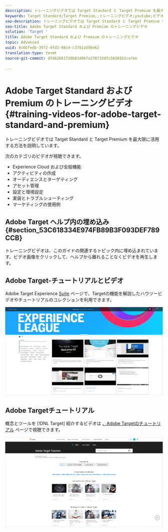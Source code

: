 ```yaml
---
description: トレーニングビデオでは Target Standard と Target Premium を最大限に活用する方法を説明しています。
keywords: Target Standard;Target Premium,;トレーニングビデオ;youtube;ビデオ;ビデオトレーニング
seo-description: トレーニングビデオでは Target Standard と Target Premium を最大限に活用する方法を説明しています。
seo-title: Adobe Target Standard および Premium のトレーニングビデオ
solution: 'Target '
title: Adobe Target Standard および Premium のトレーニングビデオ
topic: Advanced
uuid: 8c6bfedb-3972-4fd3-98c4-c3781a556e62
translation-type: tm+mt
source-git-commit: df4b2681720b83d967a378733dfc58301b1ca7ee

---
```



# Adobe Target Standard および Premium のトレーニングビデオ{#training-videos-for-adobe-target-standard-and-premium}

トレーニングビデオでは Target Standard と Target Premium を最大限に活用する方法を説明しています。

次のカテゴリのビデオが視聴できます。

* Experience Cloud および全般機能
* アクティビティの作成
* オーディエンスとターゲティング
* アセット管理
* 設定と環境設定
* 実装とトラブルシューティング
* マーケティングの使用例

## Adobe Target ヘルプ内の埋め込み {#section_53C618334E974FB89B3F093DEF789CCB}

トレーニングビデオは、このガイドの関連するトピック内に埋め込まれています。ビデオ画像をクリックして、ヘルプから離れることなくビデオを再生します。

## Adobe Target-チュートリアルとビデオ

Adobe Target Experience [Suite](https://guided.adobe.com/#recommended/solutions/target) ページで、Targetの機能を解説したハウツービデオやチュートリアルのコレクションを利用できます。

![Experience Leagueビデオ](/help/c-intro/assets/experience-league.png)

## Adobe Targetチュートリアル

概念とツールを [!DNL Target] 紹介するビデオは [、Adobe Targetのチュートリアル](https://helpx.adobe.com/target/tutorials.html) ページで視聴できます。

![Adobe Targetチュートリアル](/help/c-intro/assets/adobe-target-tutorials.png)